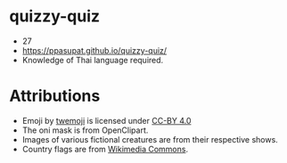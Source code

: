 # quizzy-quiz

* 27
* <https://ppasupat.github.io/quizzy-quiz/>
* Knowledge of Thai language required.

# Attributions

* Emoji by [twemoji](https://github.com/twitter/twemoji)
  is licensed under [CC-BY 4.0](https://creativecommons.org/licenses/by/4.0/)
* The oni mask is from OpenClipart.
* Images of various fictional creatures are from their respective shows.
* Country flags are from [Wikimedia Commons](https://en.wikipedia.org/wiki/Gallery_of_sovereign_state_flags).

